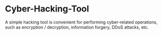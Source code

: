 # Cyber-Hacking-Tool
A simple hacking tool is convenient for performing cyber-related operations, such as encryption / decryption, information forgery, DDoS attacks, etc.
